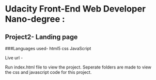 # Udacity Front-End Web Developer Nano-degree : 
## Project2- Landing page

###Languages used-
html5
css
JavaScript

Live url - 

Run index.html file to view the project. Seperate folders are made to view the css and javascript code for this project.